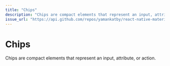 ```yaml
---
title: "Chips"
description: "Chips are compact elements that represent an input, attribute, or action."
issue_url: "https://api.github.com/repos/yamankatby/react-native-material/issues/21"
---
```

    
# Chips
Chips are compact elements that represent an input, attribute, or action.
